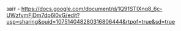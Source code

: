 звіт - https://docs.google.com/document/d/1Q91STIXnq8_6c-UWzfvmFjDm7dp6l0vG/edit?usp=sharing&ouid=107514048280316806444&rtpof=true&sd=true
